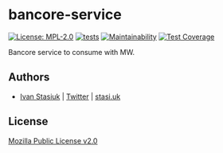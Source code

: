 # bancore-service

[![License: MPL-2.0](https://img.shields.io/badge/license-MPL--2.0-purple.svg)](https://github.com/glocurrency/bancore-service/blob/main/LICENSE)
[![tests](https://github.com/glocurrency/bancore-service/actions/workflows/tests.yml/badge.svg)](https://github.com/glocurrency/bancore-service/actions/workflows/tests.yml)
[![Maintainability](https://api.codeclimate.com/v1/badges/d9476cc5ce4a529c942a/maintainability)](https://codeclimate.com/repos/61ffcbda569670017700083e/maintainability)
[![Test Coverage](https://api.codeclimate.com/v1/badges/d9476cc5ce4a529c942a/test_coverage)](https://codeclimate.com/repos/61ffcbda569670017700083e/test_coverage)

Bancore service to consume with MW.

## Authors
- [Ivan Stasiuk](https://github.com/brokeyourbike) | [Twitter](https://twitter.com/brokeyourbike) | [stasi.uk](https://stasi.uk)

## License
[Mozilla Public License v2.0](https://github.com/glocurrency/bancore-service/blob/main/LICENSE)
